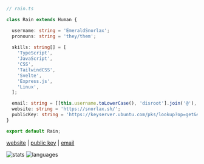 ```ts
// rain.ts

class Rain extends Human {

  username: string = 'EmeraldSnorlax';
  pronouns: string = 'they/them';
  
  skills: string[] = [
    'TypeScript',
    'JavaScript',
    'CSS',
    'TailwindCSS',
    'Svelte',
    'Express.js',
    'Linux',
  ];

  email: string = [[this.username.toLowerCase(), 'disroot'].join('@'), 'org'].join('.');
  website: string = 'https://snorlax.sh/';
  publicKey: string = 'https://keyserver.ubuntu.com/pks/lookup?op=get&search=0x57930ce70d3423b4';
}

export default Rain;

```

[website](https://snorlax.cc/) | [public key](https://snorlax.sh#pgp) | [email](https://snorlax.shc#about)


![stats](https://github-readme-stats.vercel.app/api?username=EmeraldSnorlax&show_icons=true&theme=monokai)
![languages](https://github-readme-stats.vercel.app/api/top-langs/?username=EmeraldSnorlax&theme=monokai&layout=compact)

